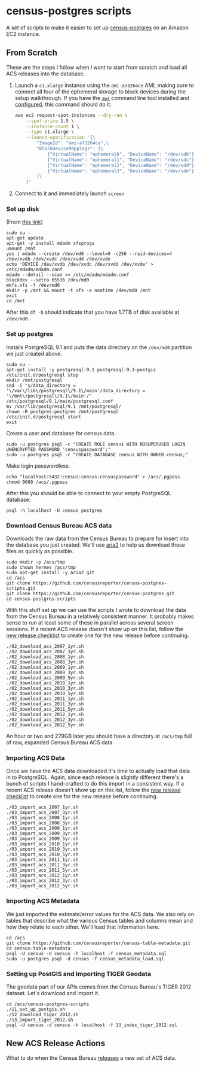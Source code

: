 census-postgres scripts
=======================

A set of scripts to make it easier to set up [census-postgres](https://github.com/censusreporter/census-postgres) on an Amazon EC2 instance.

## From Scratch

These are the steps I follow when I want to start from scratch and load all ACS releases into the database.

1. Launch a `c1.xlarge` instance using the `ami-a73264ce` AMI, making sure to connect all four of the ephemeral storage to block devices during the setup walkthrough. If you have the [`aws`](http://aws.amazon.com/cli/) command line tool installed and [configured](http://docs.aws.amazon.com/cli/latest/userguide/cli-chap-getting-started.html), this command should do it:

    ```bash
    aws ec2 request-spot-instances --dry-run \
        --spot-price 1.5 \
        --instance-count 1 \
        --type c1.xlarge \
        --launch-specification '{\
            "ImageId": "ami-a73264ce",\
            "BlockDeviceMappings": [\
                {"VirtualName": "ephemeral0", "DeviceName": "/dev/sdb"},\
                {"VirtualName": "ephemeral1", "DeviceName": "/dev/sdc"},\
                {"VirtualName": "ephemeral2", "DeviceName": "/dev/sdd"},\
                {"VirtualName": "ephemeral3", "DeviceName": "/dev/sde"}\
            ]\
        }'
    ```

2. Connect to it and immediately launch `screen`

### Set up disk

(From [this link](http://www.gabrielweinberg.com/blog/2011/05/raid0-ephemeral-storage-on-aws-ec2.html))

    sudo su -
    apt-get update
    apt-get -y install mdadm xfsprogs
    umount /mnt
    yes | mdadm --create /dev/md0 --level=0 -c256 --raid-devices=4 /dev/xvdb /dev/xvdc /dev/xvdd /dev/xvde
    echo 'DEVICE /dev/xvdb /dev/xvdc /dev/xvdd /dev/xvde' > /etc/mdadm/mdadm.conf
    mdadm --detail --scan >> /etc/mdadm/mdadm.conf
    blockdev --setra 65536 /dev/md0
    mkfs.xfs -f /dev/md0
    mkdir -p /mnt && mount -t xfs -o noatime /dev/md0 /mnt
    exit
    cd /mnt

After this `df -h` should indicate that you have 1.7TB of disk available at `/dev/md0`.

### Set up postgres

Installs PostgreSQL 9.1 and puts the data directory on the `/dev/md0` partition we just created above.

    sudo su -
    apt-get install -y postgresql-9.1 postgresql-9.1-postgis
    /etc/init.d/postgresql stop
    mkdir /mnt/postgresql
    sed -i "s/data_directory = '\/var\/lib\/postgresql\/9.1\/main'/data_directory = '\/mnt\/postgresql\/9.1\/main'/" /etc/postgresql/9.1/main/postgresql.conf
    mv /var/lib/postgresql/9.1 /mnt/postgresql/
    chown -R postgres:postgres /mnt/postgresql
    /etc/init.d/postgresql start
    exit

Create a user and database for census data.

    sudo -u postgres psql -c "CREATE ROLE census WITH NOSUPERUSER LOGIN UNENCRYPTED PASSWORD 'censuspassword';"
    sudo -u postgres psql -c "CREATE DATABASE census WITH OWNER census;"

Make login passwordless.

    echo "localhost:5432:census:census:censuspassword" > /acs/.pgpass
    chmod 0600 /acs/.pgpass

After this you should be able to connect to your empty PostgreSQL database:

    psql -h localhost -U census postgres

### Download Census Bureau ACS data

Downloads the raw data from the Census Bureau to prepare for insert into the database you just created. We'll use [aria2](http://aria2.sourceforge.net/manual/en/html/aria2c.html) to help us download these files as quickly as possible.

    sudo mkdir -p /acs/tmp
    sudo chown hermes /acs/tmp
    sudo apt-get install -y aria2 git
    cd /acs
    git clone https://github.com/censusreporter/census-postgres-scripts.git
    git clone https://github.com/censusreporter/census-postgres.git
    cd census-postgres-scripts

With this stuff set up we can use the scripts I wrote to download the data from the Census Bureau in a relatively consistent manner. It probably makes sense to run at least some of these in parallel across several screen sessions. If a recent ACS release doesn't show up on this list, follow the [new release checklist](#new-acs-release-actions) to create one for the new release before continuing.

    ./02_download_acs_2007_1yr.sh
    ./02_download_acs_2007_3yr.sh
    ./02_download_acs_2008_1yr.sh
    ./02_download_acs_2008_3yr.sh
    ./02_download_acs_2009_1yr.sh
    ./02_download_acs_2009_3yr.sh
    ./02_download_acs_2009_5yr.sh
    ./02_download_acs_2010_1yr.sh
    ./02_download_acs_2010_3yr.sh
    ./02_download_acs_2010_5yr.sh
    ./02_download_acs_2011_1yr.sh
    ./02_download_acs_2011_3yr.sh
    ./02_download_acs_2011_5yr.sh
    ./02_download_acs_2012_1yr.sh
    ./02_download_acs_2012_3yr.sh
    ./02_download_acs_2012_5yr.sh

An hour or two and 279GB later you should have a directory at `/acs/tmp` full of raw, expanded Census Bureau ACS data.

### Importing ACS Data

Once we have the ACS data downloaded it's time to actually load that data in to PostgreSQL. Again, since each release is slightly different there's a bunch of scripts I hand-crafted to do this import in a consistent way. If a recent ACS release doesn't show up on this list, follow the [new release checklist](#new-acs-release-actions) to create one for the new release before continuing.

    ./03_import_acs_2007_1yr.sh
    ./03_import_acs_2007_3yr.sh
    ./03_import_acs_2008_1yr.sh
    ./03_import_acs_2008_3yr.sh
    ./03_import_acs_2009_1yr.sh
    ./03_import_acs_2009_3yr.sh
    ./03_import_acs_2009_5yr.sh
    ./03_import_acs_2010_1yr.sh
    ./03_import_acs_2010_3yr.sh
    ./03_import_acs_2010_5yr.sh
    ./03_import_acs_2011_1yr.sh
    ./03_import_acs_2011_3yr.sh
    ./03_import_acs_2011_5yr.sh
    ./03_import_acs_2012_1yr.sh
    ./03_import_acs_2012_3yr.sh
    ./03_import_acs_2012_5yr.sh

### Importing ACS Metadata

We just imported the estimate/error values for the ACS data. We also rely on tables that describe what the various Census tables and columns mean and how they relate to each other. We'll load that information here.

    cd /acs
    git clone https://github.com/censusreporter/census-table-metadata.git
    cd census-table-metadata
    psql -U census -d census -h localhost -f census_metadata.sql
    sudo -u postgres psql -d census -f census_metadata_load.sql

### Setting up PostGIS and Importing TIGER Geodata

The geodata part of our APIs comes from the Census Bureau's TIGER 2012 dataset. Let's download and import it.

    cd /acs/census-postgres-scripts
    ./11_set_up_postgis.sh
    ./12_download_tiger_2012.sh
    ./13_import_tiger_2012.sh
    psql -U census -d census -h localhost -f 13_index_tiger_2012.sql

## New ACS Release Actions

What to do when the Census Bureau [releases](http://www.census.gov/acs/www/data_documentation/data_main/) a new set of ACS data.

